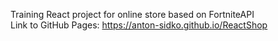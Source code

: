 Training React project for online store based on FortniteAPI <br>
Link to GitHub Pages: https://anton-sidko.github.io/ReactShop
